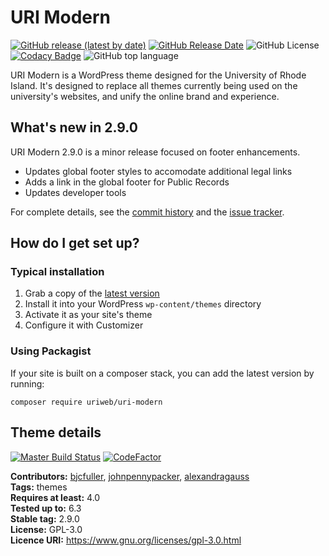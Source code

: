 # URI Modern

[![GitHub release (latest by date)](https://img.shields.io/github/v/release/uriweb/uri-modern)](https://github.com/uriweb/uri-modern/releases/latest)
[![GitHub Release Date](https://img.shields.io/github/release-date/uriweb/uri-modern)](https://github.com/uriweb/uri-modern/releases/latest)
![GitHub License](https://img.shields.io/github/license/uriweb/uri-modern)
[![Codacy Badge](https://app.codacy.com/project/badge/Grade/fa900133ab854001a03182aa712eb6c2)](https://www.codacy.com/gh/uriweb/uri-modern/dashboard?utm_source=github.com&amp;utm_medium=referral&amp;utm_content=uriweb/uri-modern&amp;utm_campaign=Badge_Grade)
![GitHub top language](https://img.shields.io/github/languages/top/uriweb/uri-modern?color=violet&branch=master)

URI Modern is a WordPress theme designed for the University of Rhode Island. It's designed to replace all themes currently being used on the university's websites, and unify the online brand and experience.


## What's new in 2.9.0

URI Modern 2.9.0 is a minor release focused on footer enhancements.

* Updates global footer styles to accomodate additional legal links
* Adds a link in the global footer for Public Records
* Updates developer tools

For complete details, see the [commit history](https://github.com/uriweb/uri-modern/pull/240/commits) and the [issue tracker](https://github.com/uriweb/uri-modern/issues).


## How do I get set up?

### Typical installation

1. Grab a copy of the [latest version](https://github.com/uriweb/uri-modern/releases/latest)
2. Install it into your WordPress `wp-content/themes` directory
3. Activate it as your site's theme
4. Configure it with Customizer

### Using Packagist
If your site is built on a composer stack, you can add the latest version by running:
```shell
composer require uriweb/uri-modern
```

## Theme details

[![Master Build Status](https://travis-ci.com/uriweb/uri-modern.svg?branch=master "Master build status")](https://travis-ci.com/uriweb/uri-modern)
[![CodeFactor](https://www.codefactor.io/repository/github/uriweb/uri-modern/badge/master)](https://www.codefactor.io/repository/github/uriweb/uri-modern/overview/master)

__Contributors:__ [bjcfuller](https://github.com/bjcfuller), [johnpennypacker](https://github.com/johnpennypacker), [alexandragauss](https://github.com/alexandragauss)  
__Tags:__ themes  
__Requires at least:__ 4.0  
__Tested up to:__ 6.3  
__Stable tag:__ 2.9.0  
__License:__ GPL-3.0  
__Licence URI:__ https://www.gnu.org/licenses/gpl-3.0.html
